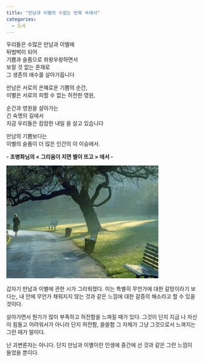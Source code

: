 ```yaml
---
title: "만남과 이별의 수없는 반복 속에서"
categories:
  - 도서
---
```


우리들은 수많은 만남과 이별에  
뒤범벅이 되어  
기쁨과 슬픔으로 좌왕우왕하면서  
보잘 것 없는 존재로  
그 생존의 애수를 살아가옵니다  

만남은 서로의 은혜로운 기쁨의 순간,  
이별은 서로의 피할 수 없는 허전한 영원,  

순간과 영원을 살아가는  
긴 숙명의 길에서  
지금 우리들은 캄캄한 내일 을 살고 있습니다  

만남의 기쁨보다는  
이별의 슬픔이 더 많은 인간의 이 이승에서.  

**- 조병화님의 < 그리움이 지면 별이 뜨고 > 에서 -**

![](/assets/images/posts/2005/01/fk200000000066.png)  
  
갑자기 만남과 이별에 관한 시가 그리워졌다. 이는 특별히 무언가에 대한 갈망이라기 보다는, 내 안에 무언가 채워지지 않는 것과 같은 느낌에 대한 갈증의 해소라고 할 수 있을 것이다.  
  
살아가면서 뭔가가 많이 부족하고 허전함을 느껴질 때가 있다. 그것이 단지 지금 나 자신이 힘들고 어려워서가 아니라 단지 허전함, 쓸쓸함 그 자체가 그냥 그것으로서 느껴지는 그런 때가 말이다.  
  
난 괴변론자는 아니다. 단지 만남과 이별이란 인생에 중간에 선 것과 같은 그런 느낌이 들었을 뿐이다.
